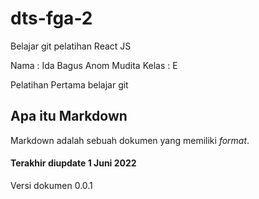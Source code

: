 # dts-fga-2
Belajar git pelatihan React JS

Nama : Ida Bagus Anom Mudita
Kelas : E

Pelatihan Pertama belajar git


## Apa itu Markdown
Markdown adalah sebuah dokumen yang memiliki _format_.

#### Terakhir diupdate 1 Juni 2022

Versi dokumen 0.0.1

